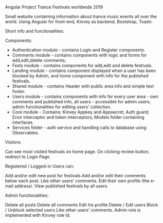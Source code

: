 Angular Project Trance Festivals worldwide 2019
 
 Small website containing information about trance music events all over the world.
 Using Angular for front-end, Kinvey as backend, Bootstrap, Toastr.
 
 Short info and functionalities:
 
 Components:
 - Authentication module  - contains Login and Register components.
 - Comments module  - contains components with logic and forms for add,edit,delete comments;
 - Fests module - contains components for add,edit and delete festivals.
 - Landing module  - contains component displayed when a user has been blocked by Admin,
 and home component with info for the published festivals.
 - Shared module - contains Header with public area info and simple text footer.
 - Users module - contains components with info for every user area - own comments and published info,
    all users - accessible for admin users; admin functionalities for editing users' collection.
 - Core module - Contains: Kinvey Appkey and Appsecret; Auth guard; Error interceptor and token interceptors;
   Models folder containing interfaces. 
 - Services folder - auth service and handling calls to database using Observables.
 
 
 Visitors:
 
 Can see most visited festivals on home page.
 On clicking review button, redirect to Login Page.
 
 Registered / Logged-in Users can:
 
 Add and/or edit new post for festivals
 Add and/or edit their comments below each post.
 Like other users' comments.
 Edit their own profile /the e-mail address/.
 View published festivals by all users.
 
 
 Admin functionalities:
 
 Delete all posts
 Delete all comments
 Edit his profile
 Delete / Edit users
 Block  / Unblock selected users
 Like other users' comments.
 Admin role is implemented with Kinvey role Id.

